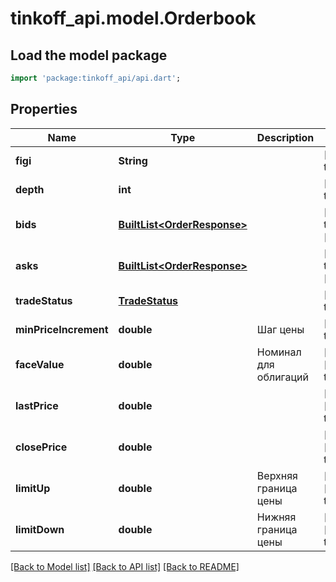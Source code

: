 # tinkoff_api.model.Orderbook

## Load the model package
```dart
import 'package:tinkoff_api/api.dart';
```

## Properties
Name | Type | Description | Notes
------------ | ------------- | ------------- | -------------
**figi** | **String** |  | [default to null]
**depth** | **int** |  | [default to null]
**bids** | [**BuiltList&lt;OrderResponse&gt;**](OrderResponse.md) |  | [default to const []]
**asks** | [**BuiltList&lt;OrderResponse&gt;**](OrderResponse.md) |  | [default to const []]
**tradeStatus** | [**TradeStatus**](TradeStatus.md) |  | [default to null]
**minPriceIncrement** | **double** | Шаг цены | [default to null]
**faceValue** | **double** | Номинал для облигаций | [optional] [default to null]
**lastPrice** | **double** |  | [optional] [default to null]
**closePrice** | **double** |  | [optional] [default to null]
**limitUp** | **double** | Верхняя граница цены | [optional] [default to null]
**limitDown** | **double** | Нижняя граница цены | [optional] [default to null]

[[Back to Model list]](../README.md#documentation-for-models) [[Back to API list]](../README.md#documentation-for-api-endpoints) [[Back to README]](../README.md)


